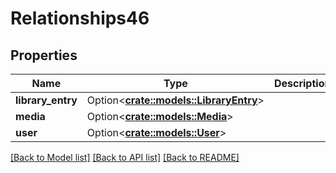 # Relationships46

## Properties

Name | Type | Description | Notes
------------ | ------------- | ------------- | -------------
**library_entry** | Option<[**crate::models::LibraryEntry**](libraryEntry.md)> |  | [optional]
**media** | Option<[**crate::models::Media**](media.md)> |  | [optional]
**user** | Option<[**crate::models::User**](user.md)> |  | [optional]

[[Back to Model list]](../README.md#documentation-for-models) [[Back to API list]](../README.md#documentation-for-api-endpoints) [[Back to README]](../README.md)


